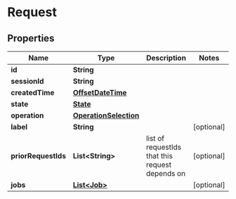
# Request

## Properties
Name | Type | Description | Notes
------------ | ------------- | ------------- | -------------
**id** | **String** |  | 
**sessionId** | **String** |  | 
**createdTime** | [**OffsetDateTime**](OffsetDateTime.md) |  | 
**state** | [**State**](State.md) |  | 
**operation** | [**OperationSelection**](OperationSelection.md) |  | 
**label** | **String** |  |  [optional]
**priorRequestIds** | **List&lt;String&gt;** | list of requestIds that this request depends on |  [optional]
**jobs** | [**List&lt;Job&gt;**](Job.md) |  |  [optional]



